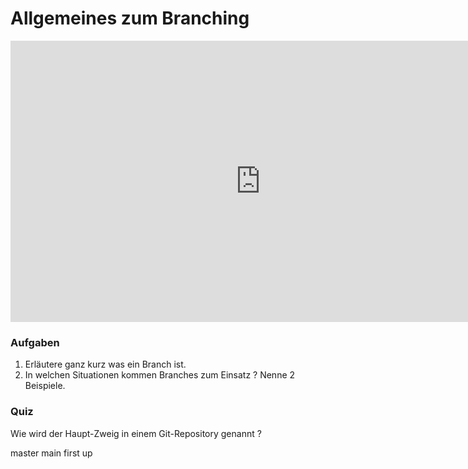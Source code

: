 # Allgemeines zum Branching

<iframe width="800" height="450" src="https://www.youtube-nocookie.com/embed/rvBXmjXqpN8?showinfo=0" frameborder="0" allowfullscreen></iframe>

### Aufgaben

1. Erläutere ganz kurz was ein Branch ist.
2. In welchen Situationen kommen Branches zum Einsatz ? Nenne 2 Beispiele.

### Quiz

<quiz name="">
    <question>
        <p>Wie wird der Haupt-Zweig in einem Git-Repository genannt ?</p>
        <answer correct>master</answer>
        <answer>main</answer>
        <answer>first</answer>
        <answer>up</answer>
    </question>
</quiz>
